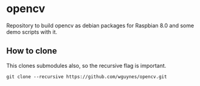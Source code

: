# opencv

Repository to build opencv as debian packages for Raspbian 8.0 and some demo scripts with it.

## How to clone

This clones submodules also, so the recursive flag is important.
```
git clone --recursive https://github.com/wguynes/opencv.git
```
